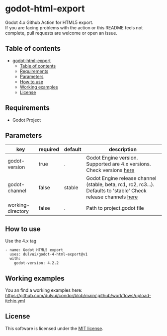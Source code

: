 # godot-html-export
Godot 4.x Github Action for HTML5 export.  
If you are facing problems with the action or this README feels not complete, pull requests are welcome or open an issue.

## Table of contents
- [godot-html-export](#godot-html-export)
  - [Table of contents](#table-of-contents)
  - [Requirements](#requirements)
  - [Parameters](#parameters)
  - [How to use](#how-to-use)
  - [Working examples](#working-examples)
  - [License](#license)

## Requirements
 - Godot Project

## Parameters
| key | required | default | description |
| ----|----------|---------|-------------|
| godot-version | true | . | Godot Engine version. Supported are 4.x versions. Check versions [here](https://github.com/godotengine/godot-builds/releases) |
| godot-channel | false | stable | Godot Engine release channel (stable, beta, rc1, rc2, rc3...). Defaults to 'stable' Check release channels [here](https://github.com/godotengine/godot-builds/releases) |
| working-directory | false | . | Path to project.godot file |


## How to use
Use the 4.x tag
```
- name: Godot HTML5 export
  uses: dulvui/godot-4-html-export@v1
  with:
    godot-version: 4.2.2
```

 ## Working examples
You an find a working examples here:  
https://github.com/dulvui/condor/blob/main/.github/workflows/upload-itchio.yml  

## License
This software is licensed under the [MIT license](LICENSE).
